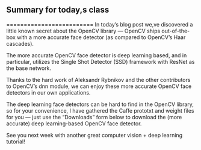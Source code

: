 
 ## Summary for today,s class
 =========================
In today’s blog post we,ve discovered a little known secret about the OpenCV library — OpenCV ships out-of-the-box with a more accurate face detector (as compared to OpenCV’s Haar cascades).

The more accurate OpenCV face detector is deep learning based, and in particular, utilizes the Single Shot Detector (SSD) framework with ResNet as the base network.

Thanks to the hard work of Aleksandr Rybnikov and the other contributors to OpenCV’s dnn  module, we can enjoy these more accurate OpenCV face detectors in our own applications.

The deep learning face detectors can be hard to find in the OpenCV library, so
for your convenience, I have gathered the Caffe prototxt and weight files for you — just use the “Downloads” form below to download the (more accurate) deep learning-based OpenCV face detector.

See you next week with another great computer vision + deep learning tutorial!